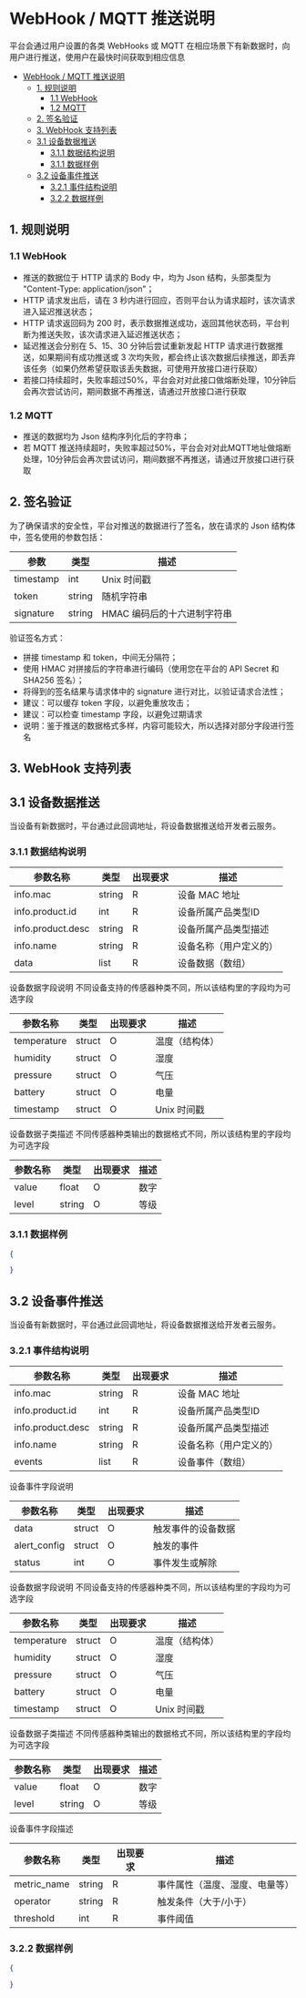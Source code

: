 # WebHook / MQTT 推送说明

平台会通过用户设置的各类 WebHooks 或 MQTT 在相应场景下有新数据时，向用户进行推送，使用户在最快时间获取到相应信息

- [WebHook / MQTT 推送说明](#webhook--mqtt-推送说明)
  - [1. 规则说明](#1-规则说明)
    - [1.1 WebHook](#11-webhook)
    - [1.2 MQTT](#12-mqtt)
  - [2. 签名验证](#2-签名验证)
  - [3. WebHook 支持列表](#3-webhook-支持列表)
  - [3.1 设备数据推送](#31-设备数据推送)
    - [3.1.1 数据结构说明](#311-数据结构说明)
    - [3.1.1 数据样例](#311-数据样例)
  - [3.2 设备事件推送](#32-设备事件推送)
    - [3.2.1 事件结构说明](#321-事件结构说明)
    - [3.2.2 数据样例](#322-数据样例)

## 1. 规则说明

### 1.1 WebHook

- 推送的数据位于 HTTP 请求的 Body 中，均为 Json 结构，头部类型为 "Content-Type: application/json"；
- HTTP 请求发出后，请在 3 秒内进行回应，否则平台认为请求超时，该次请求进入延迟推送状态；
- HTTP 请求返回码为 200 时，表示数据推送成功，返回其他状态码，平台判断为推送失败，该次请求进入延迟推送状态；
- 延迟推送会分别在 5、15、30 分钟后尝试重新发起 HTTP 请求进行数据推送，如果期间有成功推送或 3 次均失败，都会终止该次数据后续推送，即丢弃该任务（如果仍然希望获取该丢失数据，可使用开放接口进行获取）
- 若接口持续超时，失败率超过50%，平台会对对此接口做熔断处理，10分钟后会再次尝试访问，期间数据不再推送，请通过开放接口进行获取

### 1.2 MQTT

- 推送的数据均为 Json 结构序列化后的字符串；
- 若 MQTT 推送持续超时，失败率超过50%，平台会对对此MQTT地址做熔断处理，10分钟后会再次尝试访问，期间数据不再推送，请通过开放接口进行获取

## 2. 签名验证

为了确保请求的安全性，平台对推送的数据进行了签名，放在请求的 Json 结构体中，签名使用的参数包括：

| 参数      | 类型   | 描述                        |
| --------- | ------ | --------------------------- |
| timestamp | int    | Unix 时间戳                 |
| token     | string | 随机字符串                  |
| signature | string | HMAC 编码后的十六进制字符串 |

验证签名方式：

- 拼接 timestamp 和 token，中间无分隔符；
- 使用 HMAC 对拼接后的字符串进行编码（使用您在平台的 API Secret 和 SHA256 签名）；
- 将得到的签名结果与请求体中的 signature 进行对比，以验证请求合法性；
- 建议：可以缓存 token 字段，以避免重放攻击；
- 建议：可以检查 timestamp 字段，以避免过期请求
- 说明：鉴于推送的数据格式多样，内容可能较大，所以选择对部分字段进行签名

## 3. WebHook 支持列表

## 3.1 设备数据推送

当设备有新数据时，平台通过此回调地址，将设备数据推送给开发者云服务。

### 3.1.1 数据结构说明

| 参数名称          | 类型   | 出现要求 | 描述                   |
| ----------------- | ------ | -------- | ---------------------- |
| info.mac          | string | R        | 设备 MAC 地址          |
| info.product.id   | int    | R        | 设备所属产品类型ID     |
| info.product.desc | string | R        | 设备所属产品类型描述   |
| info.name         | string | R        | 设备名称（用户定义的） |
| data              | list   | R        | 设备数据（数组）       |

设备数据字段说明
不同设备支持的传感器种类不同，所以该结构里的字段均为可选字段

| 参数名称    | 类型   | 出现要求 | 描述           |
| ----------- | ------ | -------- | -------------- |
| temperature | struct | O        | 温度（结构体） |
| humidity    | struct | O        | 湿度           |
| pressure    | struct | O        | 气压           |
| battery     | struct | O        | 电量           |
| timestamp   | struct | O        | Unix 时间戳    |

设备数据子类描述
不同传感器种类输出的数据格式不同，所以该结构里的字段均为可选字段

| 参数名称 | 类型   | 出现要求 | 描述 |
| -------- | ------ | -------- | ---- |
| value    | float  | O        | 数字 |
| level    | string | O        | 等级 |

### 3.1.1 数据样例

```json
{

}
```

## 3.2 设备事件推送

当设备有新数据时，平台通过此回调地址，将设备数据推送给开发者云服务。

### 3.2.1 事件结构说明

| 参数名称          | 类型   | 出现要求 | 描述                   |
| ----------------- | ------ | -------- | ---------------------- |
| info.mac          | string | R        | 设备 MAC 地址          |
| info.product.id   | int    | R        | 设备所属产品类型ID     |
| info.product.desc | string | R        | 设备所属产品类型描述   |
| info.name         | string | R        | 设备名称（用户定义的） |
| events            | list   | R        | 设备事件（数组）       |

设备事件字段说明

| 参数名称     | 类型   | 出现要求 | 描述               |
| ------------ | ------ | -------- | ------------------ |
| data         | struct | O        | 触发事件的设备数据 |
| alert_config | struct | O        | 触发的事件         |
| status       | int    | O        | 事件发生或解除     |

设备数据字段说明
不同设备支持的传感器种类不同，所以该结构里的字段均为可选字段

| 参数名称    | 类型   | 出现要求 | 描述           |
| ----------- | ------ | -------- | -------------- |
| temperature | struct | O        | 温度（结构体） |
| humidity    | struct | O        | 湿度           |
| pressure    | struct | O        | 气压           |
| battery     | struct | O        | 电量           |
| timestamp   | struct | O        | Unix 时间戳    |

设备数据子类描述
不同传感器种类输出的数据格式不同，所以该结构里的字段均为可选字段

| 参数名称 | 类型   | 出现要求 | 描述 |
| -------- | ------ | -------- | ---- |
| value    | float  | O        | 数字 |
| level    | string | O        | 等级 |

设备事件字段描述

| 参数名称    | 类型   | 出现要求 | 描述                           |
| ----------- | ------ | -------- | ------------------------------ |
| metric_name | string | R        | 事件属性（温度、湿度、电量等） |
| operator    | string | R        | 触发条件（大于/小于）          |
| threshold   | int    | R        | 事件阈值                       |

### 3.2.2 数据样例

```json
{

}
```
